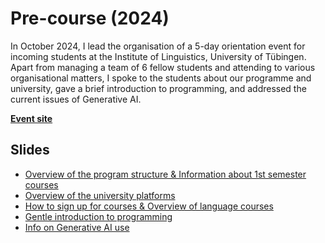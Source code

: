 # Pre-course (2024)

In October 2024, I lead the organisation of a 5-day orientation event for incoming students at the Institute of Linguistics, University of Tübingen. Apart from managing a team of 6 fellow students and attending to various organisational matters, I spoke to the students about our programme and university, gave a brief introduction to programming, and addressed the current issues of Generative AI.

**[Event site](https://fs-linguistics.github.io/2024/09/20/pre-course-2024.html)**

## Slides
- [Overview of the program structure & Information about 1st semester courses](slides/Erik_ProgramStructure.pdf)
- [Overview of the university platforms](slides/Erik_UniversityPlatforms.pdf)
- [How to sign up for courses & Overview of language courses](slides/Erik_CoursesSignup.pdf)
- [Gentle introduction to programming](slides/Erik_IntroToProgramming.pdf)
- [Info on Generative AI use](slides/Erik_Rofi_GenAiUse.pdf)
